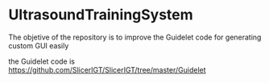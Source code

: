 # UltrasoundTrainingSystem

The objetive of the repository is to improve the Guidelet code for generating custom GUI easily 

the Guidelet code is https://github.com/SlicerIGT/SlicerIGT/tree/master/Guidelet
